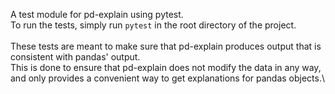 A test module for pd-explain using pytest.\
To run the tests, simply run `pytest` in the root directory of the project.\
\
These tests are meant to make sure that pd-explain produces output that is consistent with pandas' output.\
This is done to ensure that pd-explain does not modify the data in any way, and only provides a 
convenient way to get explanations for pandas objects.\